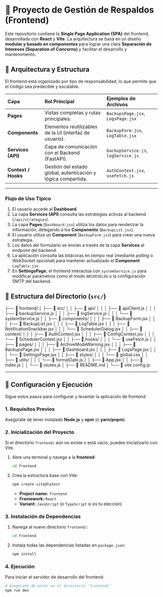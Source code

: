 # 🎨 Proyecto de Gestión de Respaldos (Frontend)

Este repositorio contiene la **Single Page Application (SPA)** del frontend, desarrollada con **React** y **Vite**. La arquitectura se basa en un diseño **modular y basado en componentes** para lograr una clara **Separación de Intereses (Separation of Concerns)** y facilitar el desarrollo y mantenimiento.

## 🧠 Arquitectura y Estructura

El frontend está organizado por tipo de responsabilidad, lo que permite que el código sea predecible y escalable.

| Capa | Rol Principal | Ejemplos de Archivos |
| :--- | :--- | :--- |
| **Pages** | Vistas completas y rutas principales. | `BackupsPage.jsx`, `LogsPage.jsx` |
| **Components** | Elementos reutilizables de la UI (interfaz de usuario). | `BackupForm.jsx`, `LogTable.jsx` |
| **Services (API)** | Capa de comunicación con el Backend (FastAPI). | `backupService.js`, `logService.js` |
| **Context / Hooks** | Gestión del estado global, autenticación y lógica compartida. | `AuthContext.jsx`, `useFetch.js` |

---

### Flujo de Uso Típico

1.  El usuario accede al **Dashboard**.
2.  La capa **Services (API)** consulta las estrategias activas al backend (`/api/strategies`).
3.  La capa **Pages** (`Dashboard.jsx`) utiliza los datos para renderizar la información, delegando a los **Components** (`BackupList.jsx`).
4.  El usuario utiliza un **Component** (`BackupForm.jsx`) para crear una nueva estrategia.
5.  Los datos del formulario se envían a través de la capa **Services** al endpoint del backend.
6.  La aplicación consulta las bitácoras en tiempo real (mediante *polling* o *WebSocket* opcional) para mantener actualizado el **Component** `LogTable.jsx`.
7.  En **SettingsPage**, el frontend interactúa con `systemService.js` para modificar parámetros como el modo `ARCHIVELOG` o la configuración SMTP del backend.

## 📁 Estructura del Directorio (`src/`)

├── 📁 frontend/
│ ├── 📁 src/
│ │ ├── 📁 api/
│ │ │ ├── 📄 apiClient.js
│ │ │ ├── 📄 backupService.js
│ │ │ ├── 📄 logService.js
│ │ │ └── 📄 systemService.js
│ │ ├── 📁 components/
│ │ │ ├── 📄 BackupForm.jsx
│ │ │ ├── 📄 BackupList.jsx
│ │ │ ├── 📄 LogTable.jsx
│ │ │ ├── 📄 NotificationSnackbar.jsx
│ │ │ └── 📄 SchedulerDialog.jsx
│ │ ├── 📁 context/
│ │ │ ├── 📄 AuthContext.jsx
│ │ │ ├── 📄 ConfigContext.jsx
│ │ │ └── 📄 SchedulerContext.jsx
│ │ ├── 📁 hooks/
│ │ │ └── 📄 useFetch.js
│ │ ├── 📁 pages/
│ │ │ ├── 📄 ArchiveModeWarning.jsx
│ │ │ ├── 📄 BackupsPage.jsx
│ │ │ ├── 📄 Dashboard.jsx
│ │ │ ├── 📄 LogsPage.jsx
│ │ │ └── 📄 SettingsPage.jsx
│ │ ├── 📁 styles/
│ │ │ └── 🎨 global.css
│ │ ├── 📁 utils/
│ │ │ └── 📄 formatDate.js
│ │ ├── 📄 App.jsx
│ │ ├── 📄 index.js
│ │ └── 📄 routes.js
│ ├── 📖 README.md
│ └── 📄 vite.config.js

---

## 🚀 Configuración y Ejecución

Sigue estos pasos para configurar y levantar la aplicación de frontend.

### 1. Requisitos Previos

Asegúrate de tener instalado **Node.js** y **npm** (o **yarn/pnpm**).

### 2. Inicialización del Proyecto

Si el directorio `frontend/` aún no existe o está vacío, puedes inicializarlo con Vite.

1.  Abre una terminal y navega a la **frontend**:
    ```bash
    cd frontend
    ```

2.  Crea la estructura base con Vite:
    ```bash
    npm create vite@latest
    ```
    * **Project name:** `frontend`
    * **Framework:** `React`
    * **Variant:** `JavaScript` (o `TypeScript` si es tu elección)

### 3. Instalación de Dependencias

1.  Navega al nuevo directorio `frontend/`:
    ```bash
    cd frontend
    ```

2.  Instala todas las dependencias listadas en `package.json`:
    ```bash
    npm install
    ```

### 4. Ejecución

Para iniciar el servidor de desarrollo del frontend:

```bash
# Asegúrate de estar en el directorio 'frontend/'
npm run dev
